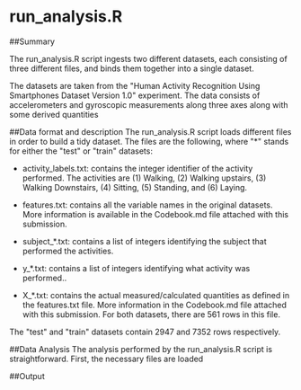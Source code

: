 # run_analysis.R

##Summary

The run_analysis.R script ingests two different datasets, each consisting of
three different files, and binds them together into a single dataset. 

The datasets are taken from the "Human Activity Recognition Using Smartphones
Dataset Version 1.0" experiment. The data consists of accelerometers and gyroscopic measurements
along three axes along with some derived quantities 


##Data format and description
The run_analysis.R script loads different files in order to build a tidy
dataset. The files are the following, where "*" stands for either the "test" or "train" datasets:

* activity_labels.txt: contains the integer identifier of the activity
  performed. The activities are (1) Walking, (2) Walking upstairs, (3) Walking
  Downstairs, (4) Sitting, (5) Standing, and (6) Laying.

* features.txt: contains all the variable names in the original datasets. More
  information is available in the Codebook.md file attached with this submission.

* subject_*.txt: contains a list of integers identifying the subject that
  performed the activities.

* y_*.txt: contains a list of integers identifying what activity was performed..

* X_*.txt: contains the actual measured/calculated quantities as defined in the
  features.txt file. More information in the Codebook.md file attached with this
  submission. For both datasets, there are 561 rows in this file.

The "test" and "train" datasets contain 2947 and 7352 rows respectively.



##Data Analysis
The analysis performed by the run_analysis.R script is straightforward. First,
the necessary files are loaded



##Output




